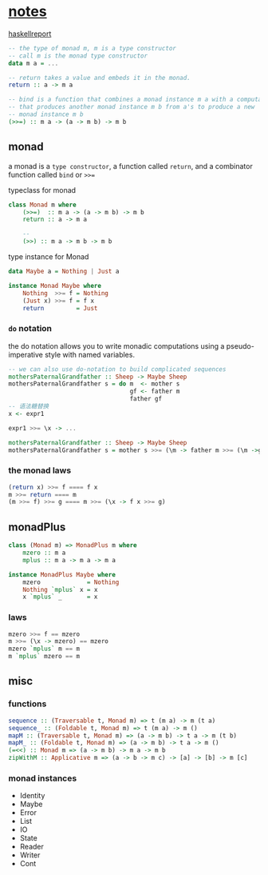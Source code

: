 # [notes](https://wiki.haskell.org/All_About_Monad)

[haskellreport](https://www.haskell.org/onlinereport/haskell2010/haskellch13.html#x21-19300013)

``` haskell
-- the type of monad m, m is a type constructor
-- call m is the monad type constructor
data m a = ...

-- return takes a value and embeds it in the monad.
return :: a -> m a

-- bind is a function that combines a monad instance m a with a computation
-- that produces another monad instance m b from a's to produce a new
-- monad instance m b
(>>=) :: m a -> (a -> m b) -> m b
```

## monad

a monad is a `type constructor`, a function called `return`, and a combinator function called `bind` or `>>=`

typeclass for monad

``` haskell
class Monad m where
    (>>=)  :: m a -> (a -> m b) -> m b
    return :: a -> m a

    --
    (>>) :: m a -> m b -> m b
```

type instance for Monad

``` haskell
data Maybe a = Nothing | Just a

instance Monad Maybe where
    Nothing  >>= f = Nothing
    (Just x) >>= f = f x
    return         = Just
```

### `do` notation

the do notation allows you to write monadic computations using a pseudo-imperative style with named variables.

``` haskell
-- we can also use do-notation to build complicated sequences
mothersPaternalGrandfather :: Sheep -> Maybe Sheep
mothersPaternalGrandfather s = do m  <- mother s
                                  gf <- father m
                                  father gf
-- 语法糖替换
x <- expr1

expr1 >>= \x -> ...

mothersPaternalGrandfather :: Sheep -> Maybe Sheep
mothersPaternalGrandfather s = mother s >>= (\m -> father m >>= (\m ->gf -> father gf))

```

### the monad laws

``` haskell
(return x) >>= f ==== f x
m >>= return ==== m
(m >>= f) >>= g ==== m >>= (\x -> f x >>= g)
```

## monadPlus

``` haskell
class (Monad m) => MonadPlus m where
    mzero :: m a
    mplus :: m a -> m a -> m a

instance MonadPlus Maybe where
    mzero             = Nothing
    Nothing `mplus` x = x
    x `mplus` _       = x
```

### laws

``` haskell
mzero >>= f == mzero
m >>= (\x -> mzero) == mzero
mzero `mplus` m == m
m `mplus` mzero == m
```

## misc

### functions

``` haskell
sequence :: (Traversable t, Monad m) => t (m a) -> m (t a)
sequence_ :: (Foldable t, Monad m) => t (m a) -> m ()
mapM :: (Traversable t, Monad m) => (a -> m b) -> t a -> m (t b)
mapM_ :: (Foldable t, Monad m) => (a -> m b) -> t a -> m ()
(=<<) :: Monad m => (a -> m b) -> m a -> m b
zipWithM :: Applicative m => (a -> b -> m c) -> [a] -> [b] -> m [c]
```

### monad instances

* Identity
* Maybe
* Error
* List
* IO
* State
* Reader
* Writer
* Cont
